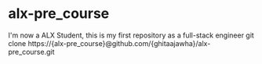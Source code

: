 # alx-pre_course
I'm now a ALX Student, this is my first repository as a full-stack engineer
git clone https://{alx-pre_course}@github.com/{ghitaajawha}/alx-pre_course.git

